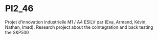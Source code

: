 # PI2_46
Projet d'innovation industrielle M1 / A4 ESILV par (Eva, Armand, Kévin, Nathan, Imad). Research project about the cointegration and back testing the S&P500
